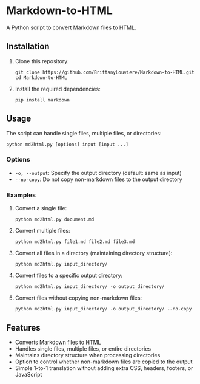 # Markdown-to-HTML

A Python script to convert Markdown files to HTML.

## Installation

1. Clone this repository:
   ```
   git clone https://github.com/BrittanyLouviere/Markdown-to-HTML.git
   cd Markdown-to-HTML
   ```

2. Install the required dependencies:
   ```
   pip install markdown
   ```

## Usage

The script can handle single files, multiple files, or directories:

```
python md2html.py [options] input [input ...]
```

### Options

- `-o, --output`: Specify the output directory (default: same as input)
- `--no-copy`: Do not copy non-markdown files to the output directory

### Examples

1. Convert a single file:
   ```
   python md2html.py document.md
   ```

2. Convert multiple files:
   ```
   python md2html.py file1.md file2.md file3.md
   ```

3. Convert all files in a directory (maintaining directory structure):
   ```
   python md2html.py input_directory/
   ```

4. Convert files to a specific output directory:
   ```
   python md2html.py input_directory/ -o output_directory/
   ```

5. Convert files without copying non-markdown files:
   ```
   python md2html.py input_directory/ -o output_directory/ --no-copy
   ```

## Features

- Converts Markdown files to HTML
- Handles single files, multiple files, or entire directories
- Maintains directory structure when processing directories
- Option to control whether non-markdown files are copied to the output
- Simple 1-to-1 translation without adding extra CSS, headers, footers, or JavaScript
